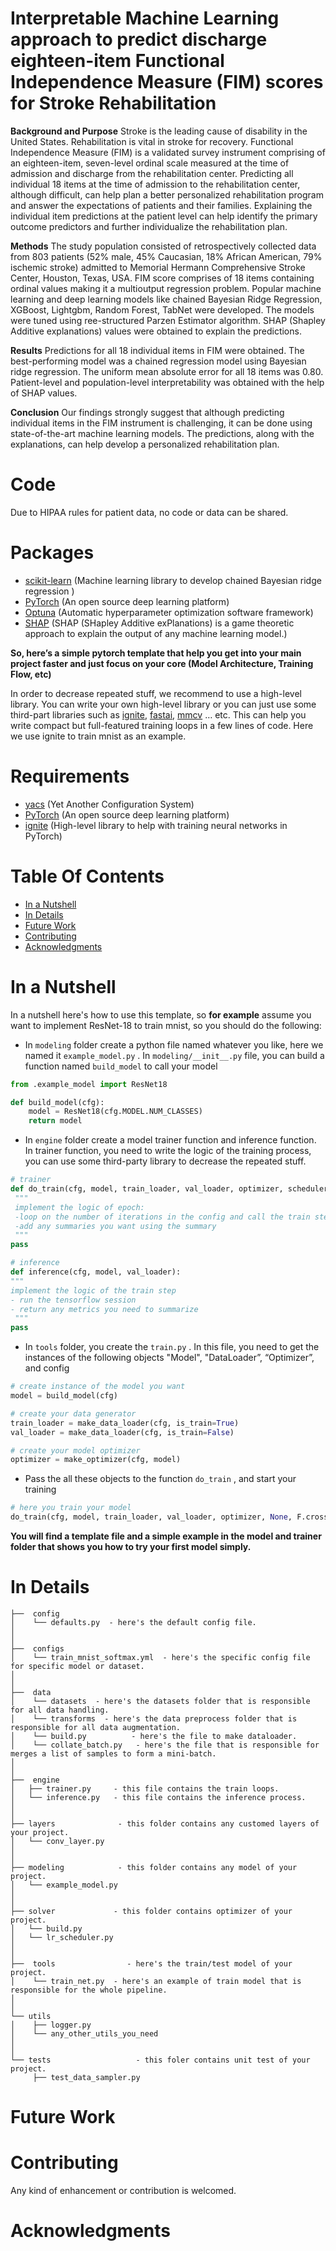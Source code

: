 # Interpretable Machine Learning approach to predict discharge eighteen-item Functional Independence Measure (FIM) scores for Stroke Rehabilitation

**Background and Purpose**
Stroke is the leading cause of disability in the United States. Rehabilitation is vital in stroke for recovery. Functional Independence Measure (FIM) is a validated survey instrument comprising of an eighteen-item, seven-level ordinal scale measured at the time of admission and discharge from the rehabilitation center. Predicting all individual 18 items at the time of admission to the rehabilitation center, although difficult, can help plan a better personalized rehabilitation program and answer the expectations of patients and their families. Explaining the individual item predictions at the patient level can help identify the primary outcome predictors and further individualize the rehabilitation plan. 

**Methods**
The study population consisted of retrospectively collected data from 803 patients (52% male, 45% Caucasian, 18% African American, 79% ischemic stroke) admitted to Memorial Hermann Comprehensive Stroke Center, Houston, Texas, USA. FIM score comprises of 18 items containing ordinal values making it a multioutput regression problem. Popular machine learning and deep learning models like chained Bayesian Ridge Regression, XGBoost, Lightgbm, Random Forest, TabNet were developed. The models were tuned using ree-structured Parzen Estimator algorithm.  SHAP (Shapley Additive explanations) values were obtained to explain the predictions.

**Results**
Predictions for all 18 individual items in FIM were obtained. The best-performing model was a chained regression model using Bayesian ridge regression. The uniform mean absolute error for all 18 items was 0.80. Patient-level and population-level interpretability was obtained with the help of SHAP values.

**Conclusion**
Our findings strongly suggest that although predicting individual items in the FIM instrument is challenging, it can be done  using state-of-the-art machine learning models. The predictions, along with the explanations, can help develop a personalized rehabilitation plan.  

# Code
Due to HIPAA rules for patient data, no code or data can be shared. 

# Packages
- [scikit-learn](https://scikit-learn.org/stable/) (Machine learning library to develop chained Bayesian ridge regression )
- [PyTorch](https://pytorch.org/) (An open source deep learning platform) 
- [Optuna](https://github.com/optuna/optuna/tree/5000dbe185aed6c65a7a07dff41a4c9f000ec52a) (Automatic hyperparameter optimization software framework)
- [SHAP](https://shap.readthedocs.io/en/latest/index.html) (SHAP (SHapley Additive exPlanations) is a game theoretic approach to explain the output of any machine learning model.)




**So, here’s a simple pytorch template that help you get into your main project faster and just focus on your core (Model Architecture, Training Flow, etc)**

In order to decrease repeated stuff, we recommend to use a high-level library. You can write your own high-level library or you can just use some third-part libraries such as [ignite](https://github.com/pytorch/ignite), [fastai](https://github.com/fastai/fastai), [mmcv](https://github.com/open-mmlab/mmcv) … etc. This can help you write compact but full-featured training loops in a few lines of code. Here we use ignite to train mnist as an example.

# Requirements
- [yacs](https://github.com/rbgirshick/yacs) (Yet Another Configuration System)
- [PyTorch](https://pytorch.org/) (An open source deep learning platform) 
- [ignite](https://github.com/pytorch/ignite) (High-level library to help with training neural networks in PyTorch)

# Table Of Contents
-  [In a Nutshell](#in-a-nutshell)
-  [In Details](#in-details)
-  [Future Work](#future-work)
-  [Contributing](#contributing)
-  [Acknowledgments](#acknowledgments)

# In a Nutshell   
In a nutshell here's how to use this template, so **for example** assume you want to implement ResNet-18 to train mnist, so you should do the following:
- In `modeling`  folder create a python file named whatever you like, here we named it `example_model.py` . In `modeling/__init__.py` file, you can build a function named `build_model` to call your model

```python
from .example_model import ResNet18

def build_model(cfg):
    model = ResNet18(cfg.MODEL.NUM_CLASSES)
    return model
``` 

   
- In `engine`  folder create a model trainer function and inference function. In trainer function, you need to write the logic of the training process, you can use some third-party library to decrease the repeated stuff.

```python
# trainer
def do_train(cfg, model, train_loader, val_loader, optimizer, scheduler, loss_fn):
 """
 implement the logic of epoch:
 -loop on the number of iterations in the config and call the train step
 -add any summaries you want using the summary
 """
pass

# inference
def inference(cfg, model, val_loader):
"""
implement the logic of the train step
- run the tensorflow session
- return any metrics you need to summarize
 """
pass
```

- In `tools`  folder, you create the `train.py` .  In this file, you need to get the instances of the following objects "Model",  "DataLoader”, “Optimizer”, and config
```python
# create instance of the model you want
model = build_model(cfg)

# create your data generator
train_loader = make_data_loader(cfg, is_train=True)
val_loader = make_data_loader(cfg, is_train=False)

# create your model optimizer
optimizer = make_optimizer(cfg, model)
```

- Pass the all these objects to the function `do_train` , and start your training
```python
# here you train your model
do_train(cfg, model, train_loader, val_loader, optimizer, None, F.cross_entropy)
```

**You will find a template file and a simple example in the model and trainer folder that shows you how to try your first model simply.**


# In Details
```
├──  config
│    └── defaults.py  - here's the default config file.
│
│
├──  configs  
│    └── train_mnist_softmax.yml  - here's the specific config file for specific model or dataset.
│ 
│
├──  data  
│    └── datasets  - here's the datasets folder that is responsible for all data handling.
│    └── transforms  - here's the data preprocess folder that is responsible for all data augmentation.
│    └── build.py  		   - here's the file to make dataloader.
│    └── collate_batch.py   - here's the file that is responsible for merges a list of samples to form a mini-batch.
│
│
├──  engine
│   ├── trainer.py     - this file contains the train loops.
│   └── inference.py   - this file contains the inference process.
│
│
├── layers              - this folder contains any customed layers of your project.
│   └── conv_layer.py
│
│
├── modeling            - this folder contains any model of your project.
│   └── example_model.py
│
│
├── solver             - this folder contains optimizer of your project.
│   └── build.py
│   └── lr_scheduler.py
│   
│ 
├──  tools                - here's the train/test model of your project.
│    └── train_net.py  - here's an example of train model that is responsible for the whole pipeline.
│ 
│ 
└── utils
│    ├── logger.py
│    └── any_other_utils_you_need
│ 
│ 
└── tests					- this foler contains unit test of your project.
     ├── test_data_sampler.py
```


# Future Work

# Contributing
Any kind of enhancement or contribution is welcomed.


# Acknowledgments



